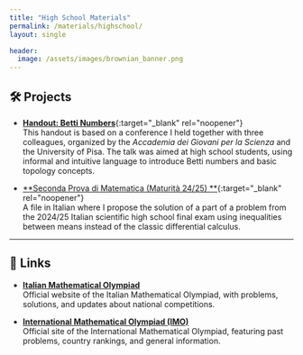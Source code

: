 ```yaml
---
title: "High School Materials"
permalink: /materials/highschool/
layout: single

header:
  image: /assets/images/brownian_banner.png
---
```


## 🛠️ Projects

- [**Handout: Betti Numbers**](/assets/Betti_handout.pdf){:target="_blank" rel="noopener"}  
  This handout is based on a conference I held together with three colleagues, organized by the *Accademia dei Giovani per la Scienza*     and the University of Pisa. The talk was aimed at high school students, using informal and intuitive language to introduce Betti         numbers and basic topology concepts.

- [**Seconda Prova di Matematica (Maturità 24/25) **](/assets/commenti_maturità_25-2.pdf){:target="_blank" rel="noopener"}  
  A file in Italian where I propose the solution of a part of a problem from the 2024/25 Italian scientific high school final exam using inequalities between means instead of the classic differential calculus.

---

## 📎 Links

- <a href="https://olimpiadi.dm.unibo.it" target="_blank" rel="noopener noreferrer">**Italian Mathematical Olympiad**</a>      
  Official website of the Italian Mathematical Olympiad, with problems, solutions, and updates about national competitions.

- <a href="https://www.imo-official.org" target="_blank" rel="noopener noreferrer">**International Mathematical Olympiad (IMO)**</a>  
  Official site of the International Mathematical Olympiad, featuring past problems, country rankings, and general information.

